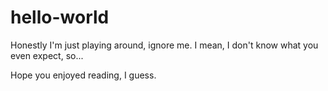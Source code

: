 # hello-world
Honestly I'm just playing around, ignore me.
I mean, I don't know what you even expect, so...

Hope you enjoyed reading, I guess.

